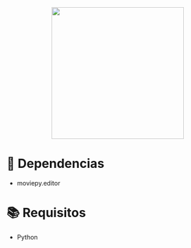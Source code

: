 <div align="center">
  <img src="https://user-images.githubusercontent.com/67304453/147499611-0facc17f-37d0-4d92-8531-93008967ce11.png" width="300" >
</div>

<h1>🔧 Dependencias</h1>

<ul>
  <li>moviepy.editor</li>
</ul>

<h1>📚 Requisitos</h1>

<ul>
  <li>Python</li>
 </ul>
